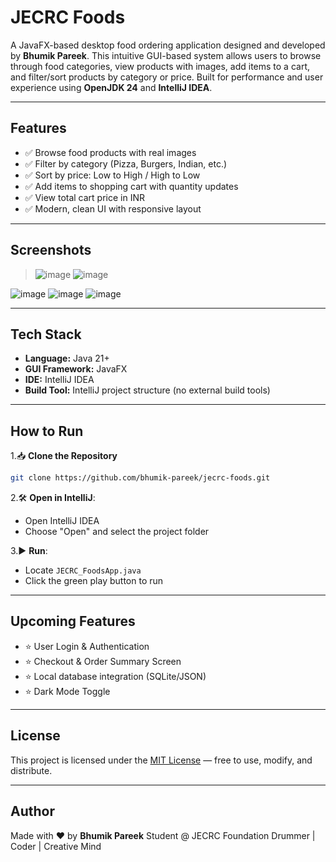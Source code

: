 # JECRC Foods

A JavaFX-based desktop food ordering application designed and developed by **Bhumik Pareek**. This intuitive GUI-based system allows users to browse through food categories, view products with images, add items to a cart, and filter/sort products by category or price. Built for performance and user experience using **OpenJDK 24** and **IntelliJ IDEA**.

---

## Features

* ✅ Browse food products with real images
* ✅ Filter by category (Pizza, Burgers, Indian, etc.)
* ✅ Sort by price: Low to High / High to Low
* ✅ Add items to shopping cart with quantity updates
* ✅ View total cart price in INR
* ✅ Modern, clean UI with responsive layout

---

## Screenshots

>![image](https://github.com/user-attachments/assets/779a44d5-af51-48ad-be35-ecace6156579)
![image](https://github.com/user-attachments/assets/cbe89e31-4c21-4b67-b7e0-d0968f10d564)
>
![image](https://github.com/user-attachments/assets/1b22ea37-683f-4a39-9f99-34c14cc46865)
![image](https://github.com/user-attachments/assets/832c0e30-d8fb-4d7d-8449-16743b867d0b)
![image](https://github.com/user-attachments/assets/85fb7fbd-9628-4d28-9ac9-6bbb228b0acb)


---

## Tech Stack

* **Language:** Java 21+
* **GUI Framework:** JavaFX
* **IDE:** IntelliJ IDEA
* **Build Tool:** IntelliJ project structure (no external build tools)

---

## How to Run

1.📥 **Clone the Repository**

```bash
git clone https://github.com/bhumik-pareek/jecrc-foods.git

```

2.🛠️ **Open in IntelliJ**:

* Open IntelliJ IDEA
* Choose "Open" and select the project folder

3.▶️ **Run**:

* Locate `JECRC_FoodsApp.java`
* Click the green play button to run

---

## Upcoming Features

* ⭐ User Login & Authentication
* ⭐ Checkout & Order Summary Screen
* ⭐ Local database integration (SQLite/JSON)
* ⭐ Dark Mode Toggle

---

## License

This project is licensed under the [MIT License](LICENSE) — free to use, modify, and distribute.

---

## Author

Made with ❤️ by **Bhumik Pareek**
Student @ JECRC Foundation
Drummer | Coder | Creative Mind
